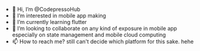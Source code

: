 - 👋 Hi, I’m @CodepressoHub
- 👀 I’m interested in mobile app making
- 🌱 I’m currently learning flutter
- 💞️ I’m looking to collaborate on any kind of exposure in mobile app especially on state management and  mobile cloud computing
- 📫 How to reach me? still can't decide which platform for this sake. hehe

<!---
CodepressoHub/CodepressoHub is a ✨ special ✨ repository because its `README.md` (this file) appears on your GitHub profile.
You can click the Preview link to take a look at your changes.
--->

